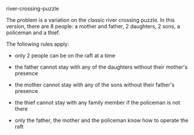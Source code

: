 river-crossing-puzzle
   
The problem is a variation on the classic river crossing puzzle. In this
version, there are 8 people: a mother and father, 2 daughters, 2 sons, a
policeman and a thief.

The following rules apply:

   - only 2 people can be on the raft at a time

   - the father cannot stay with any of the daughters without their mother's
   presence

   - the mother cannot stay with any of the sons without their father's
   presence

   - the thief cannot stay with any family member if the policeman is not there

   - only the father, the mother and the policeman know how to operate the raft